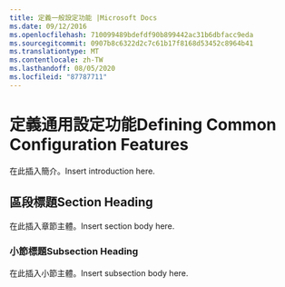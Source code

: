 ```yaml
---
title: 定義一般設定功能 |Microsoft Docs
ms.date: 09/12/2016
ms.openlocfilehash: 710099489bdefdf90b899442ac31b6dbfacc9eda
ms.sourcegitcommit: 0907b8c6322d2c7c61b17f8168d53452c8964b41
ms.translationtype: MT
ms.contentlocale: zh-TW
ms.lasthandoff: 08/05/2020
ms.locfileid: "87787711"
---
```

# <a name="defining-common-configuration-features"></a><span data-ttu-id="11416-102">定義通用設定功能</span><span class="sxs-lookup"><span data-stu-id="11416-102">Defining Common Configuration Features</span></span>

<span data-ttu-id="11416-103">在此插入簡介。</span><span class="sxs-lookup"><span data-stu-id="11416-103">Insert introduction here.</span></span>

## <a name="section-heading"></a><span data-ttu-id="11416-104">區段標題</span><span class="sxs-lookup"><span data-stu-id="11416-104">Section Heading</span></span>

<span data-ttu-id="11416-105">在此插入章節主體。</span><span class="sxs-lookup"><span data-stu-id="11416-105">Insert section body here.</span></span>

### <a name="subsection-heading"></a><span data-ttu-id="11416-106">小節標題</span><span class="sxs-lookup"><span data-stu-id="11416-106">Subsection Heading</span></span>

<span data-ttu-id="11416-107">在此插入小節主體。</span><span class="sxs-lookup"><span data-stu-id="11416-107">Insert subsection body here.</span></span>
